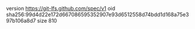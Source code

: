 version https://git-lfs.github.com/spec/v1
oid sha256:99d4d22e172d667086595352907e93d6512558d74bdd1d168a75e397b106a8d7
size 810
